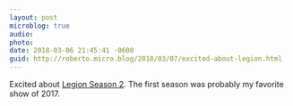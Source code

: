 ```yaml
---
layout: post
microblog: true
audio: 
photo: 
date: 2018-03-06 21:45:41 -0600
guid: http://roberto.micro.blog/2018/03/07/excited-about-legion.html
---
```

Excited about [Legion Season 2](https://youtu.be/HmBIn9De-Yc). The first season was probably my favorite show of 2017. 
